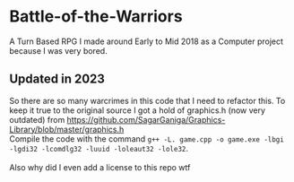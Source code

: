 # Battle-of-the-Warriors
A Turn Based RPG I made around Early to Mid 2018 as a Computer project because I was very bored.

## Updated in 2023
So there are so many warcrimes in this code that I need to refactor this. To keep it true to the original source I got a hold of
graphics.h (now very outdated) from https://github.com/SagarGaniga/Graphics-Library/blob/master/graphics.h <br>
Compile the code with the command `g++ -L. game.cpp -o game.exe -lbgi -lgdi32 -lcomdlg32 -luuid -loleaut32 -lole32`.<br>
<br>
Also why did I even add a license to this repo wtf